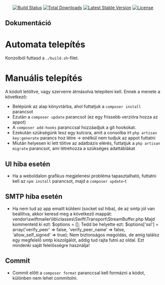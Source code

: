 
<p align="center">
<a href="https://travis-ci.org/laravel/framework"><img src="https://travis-ci.org/laravel/framework.svg" alt="Build Status"></a>
<a href="https://packagist.org/packages/laravel/framework"><img src="https://poser.pugx.org/laravel/framework/d/total.svg" alt="Total Downloads"></a>
<a href="https://packagist.org/packages/laravel/framework"><img src="https://poser.pugx.org/laravel/framework/v/stable.svg" alt="Latest Stable Version"></a>
<a href="https://packagist.org/packages/laravel/framework"><img src="https://poser.pugx.org/laravel/framework/license.svg" alt="License"></a>
</p>

## Dokumentáció

# Automata telepítés
Konzolból futtasd a `./build.sh`-filet.

# Manuális telepítés
A kódolt letöltve, vagy szerverre átmásolva telepíteni kell. Ennek a menete a következő:
- Belépünk az alap könyvtárba, ahol futtatjuk a `composer install` parancsot
- Ezután a `composer update` parancsot (ez egy frissebb verzióra hozza az appot)
- A `composer add-hooks` paranccsal hozzáadjuk a git hookokat.
- Ezekután szükségünk lesz egy kulcsra, amit a consolba írt `php artisan key:generate` parancs hoz létre -> enélkül nem tudjuk az appot futtatni
- Miután helyesen ki lett töltve az adatbázis elérés, futtatjuk a `php artisan migrate` parancsot, ami létrehozza a szükséges adattáblákat

## UI hiba esetén
- Ha a weboldalon grafikus megjelenési probléma tapasztalható, futtatni kell az `npm install` parancsot, majd a `composer update`-t

## SMTP hiba esetén
- Ha nem tud az app emailt küldeni (socket ssl hiba), de az smtp jól van beállítva, akkor keresd meg a következő mappát: vendor\swiftmailer\lib\classes\Swift\Transport\StreamBuffer.php
Majd kommenteld ki ezt: $options = [];
Tedd be helyette ezt: $options['ssl'] = array('verify_peer' => false, 'verify_peer_name' => false, 'allow_self_signed' => true);
Nem biztonságos megoldás, de amíg találsz egy megfelelő smtp kiszolgálót, addig tud rajta futni az oldal. Ezt mindenki saját felelősségre használja!

## Commit
- Commit előtt a `composer format` paranccsal kell formázni a kódot, különben nem lehet commitolni.